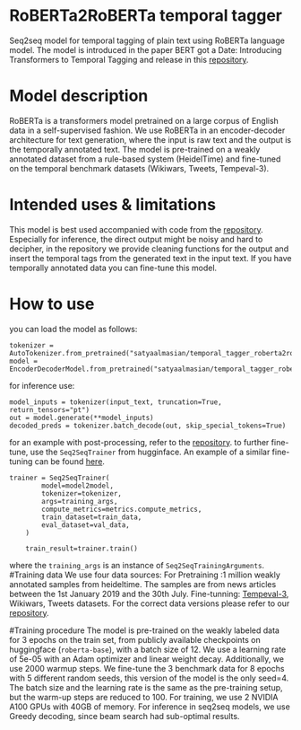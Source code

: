 # RoBERTa2RoBERTa temporal tagger 

Seq2seq model for temporal tagging of plain text using RoBERTa language model. The model is introduced in the paper BERT got a Date: Introducing Transformers to Temporal Tagging and release in this [repository](https://github.com/satya77/Transformer_Temporal_Tagger).

# Model description
RoBERTa is a transformers model pretrained on a large corpus of English data in a self-supervised fashion. We use RoBERTa in an encoder-decoder architecture for text generation, where the input is raw text and the output is the temporally annotated text. The model is pre-trained on a weakly annotated dataset from a rule-based system (HeidelTime) and fine-tuned on the temporal benchmark datasets (Wikiwars, Tweets, Tempeval-3). 

# Intended uses & limitations
This model is best used accompanied with code from the [repository](https://github.com/satya77/Transformer_Temporal_Tagger). Especially for inference, the direct output might be noisy and hard to decipher, in the repository we provide cleaning functions for the output and insert the temporal tags from the generated text in the input text. If you have temporally annotated data you can fine-tune this model. 

# How to use
you can load the model as follows:
```
tokenizer = AutoTokenizer.from_pretrained("satyaalmasian/temporal_tagger_roberta2roberta")
model = EncoderDecoderModel.from_pretrained("satyaalmasian/temporal_tagger_roberta2roberta")

```
for inference use: 
```
model_inputs = tokenizer(input_text, truncation=True, return_tensors="pt")
out = model.generate(**model_inputs)
decoded_preds = tokenizer.batch_decode(out, skip_special_tokens=True)

```
for an example with post-processing, refer to the [repository](https://github.com/satya77/Transformer_Temporal_Tagger).
to further fine-tune, use the `Seq2SeqTrainer` from hugginface. An example of a similar fine-tuning can be found [here](https://github.com/satya77/Transformer_Temporal_Tagger/blob/master/run_seq2seq_bert_roberta.py).
```
trainer = Seq2SeqTrainer(
        model=model2model,
        tokenizer=tokenizer,
        args=training_args,
        compute_metrics=metrics.compute_metrics,
        train_dataset=train_data,
        eval_dataset=val_data,
    )

    train_result=trainer.train()
```
where the `training_args` is an instance of `Seq2SeqTrainingArguments`. 
#Training data
We use four data sources: 
For Pretraining :1 million weakly annotated samples from heideltime. The samples are from news articles between the 1st January 2019 and the 30th July. 
Fine-tunning: [Tempeval-3](https://www.cs.york.ac.uk/semeval-2013/task1/index.php%3Fid=data.html), Wikiwars, Tweets datasets. For the correct data versions please refer to our [repository](https://github.com/satya77/Transformer_Temporal_Tagger). 

#Training procedure
 The model is pre-trained on the weakly labeled data for $3$ epochs on the train set, from publicly available checkpoints on huggingface (`roberta-base`), with a batch size of 12. We use a learning rate of 5e-05 with an Adam optimizer and linear weight decay.
Additionally, we use 2000 warmup steps. 
We fine-tune the 3 benchmark data for 8 epochs with 5 different random seeds, this version of the model is the only seed=4.
The batch size and the learning rate is the same as the pre-training setup, but the warm-up steps are reduced to 100.
For training, we use 2 NVIDIA A100 GPUs with 40GB of memory. 
For inference in seq2seq models, we use Greedy decoding, since beam search had sub-optimal results.

 


